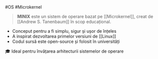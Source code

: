#OS #Microkernel

> **MINIX** este un sistem de operare bazat pe [[Microkernel]], creat de [[Andrew S. Tanenbaum]] în scop educațional.

- Conceput pentru a fi simplu, sigur și ușor de înțeles
- A inspirat dezvoltarea primelor versiuni de [[Linux]]
- Codul sursă este open-source și folosit în universități

🎓 Ideal pentru învățarea arhitecturii sistemelor de operare